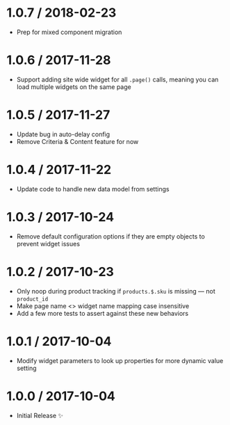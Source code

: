 1.0.7 / 2018-02-23
==================

  * Prep for mixed component migration

1.0.6 / 2017-11-28
==================

  * Support adding site wide widget for all `.page()` calls, meaning you can load multiple widgets on the same page 

1.0.5 / 2017-11-27
==================

  * Update bug in auto-delay config
  * Remove Criteria & Content feature for now

1.0.4 / 2017-11-22
==================

  * Update code to handle new data model from settings 

1.0.3 / 2017-10-24
==================

  * Remove default configuration options if they are empty objects to prevent widget issues 

1.0.2 / 2017-10-23
==================

  * Only noop during product tracking if `products.$.sku` is missing — not `product_id`
  * Make page name <> widget name mapping case insensitive
  * Add a few more tests to assert against these new behaviors

1.0.1 / 2017-10-04
==================

  * Modify widget parameters to look up properties for more dynamic value setting 

1.0.0 / 2017-10-04
==================

  * Initial Release :sparkles:
